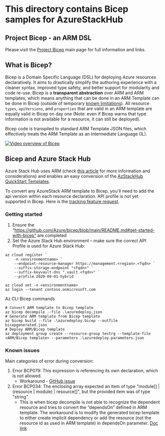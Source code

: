 # This directory contains Bicep samples for AzureStackHub


## Project Bicep - an ARM DSL

Please visit the [Project Bicep](https://github.com/Azure/bicep/blob/main/README.md) main page for full information and links.


## What is Bicep?

Bicep is a Domain Specific Language (DSL) for deploying Azure resources declaratively. It aims to drastically simplify the authoring experience with a cleaner syntax, improved type safety, and better support for modularity and code re-use. Bicep is a **transparent abstraction** over ARM and ARM templates, which means anything that can be done in an ARM Template can be done in Bicep (outside of temporary [known limitations](#known-limitations)). All resource `types`, `apiVersions`, and `properties` that are valid in an ARM template are equally valid in Bicep on day one (Note: even if Bicep warns that type information is not available for a resource, it can still be deployed).


Bicep code is transpiled to standard ARM Template JSON files, which effectively treats the ARM Template as an Intermediate Language (IL).

[![Video overview of Bicep](http://img.youtube.com/vi/l85qv_1N2_A/0.jpg)](http://www.youtube.com/watch?v=l85qv_1N2_A "Azure Bicep March 2021: Learn everything about the next generation of ARM Templates")


## Bicep and Azure Stack Hub

Azure Stack Hub uses ARM (check [this article](https://docs.microsoft.com/azure-stack/user/azure-stack-develop-templates) for more information and considerations) and enables an easy conversion of the [AzStackHub QuickStart Templates](https://aka.ms/azurestackgithub).

To convert any AzureStack ARM template to Bicep, you'll need to add the api version within each resource declaration. API profile is not yet supported in Bicep. Here is the [tracking feature request](https://github.com/Azure/bicep/issues/851). 

### Getting started

1.	Ensure the “https://github.com/Azure/bicep/blob/main/README.md#get-started-with-bicep” are completed
2. Set the Azure Stack Hub environment – make sure the correct API Profile is used for Azure Stack Hub:

```
az cloud register `
    -n <environmentname> `
    --endpoint-resource-manager https://management.<region>.<fqdn> `
    --suffix-storage-endpoint "<fqdn>" `
    --suffix-keyvault-dns ".vault.<fqdn>" `
    --profile 2020-09-01-hybrid

az cloud set -n <environmentname>
az login --tenant contoso.onmicrosoft.com 

```

Az CLI Bicep commands
```
# Convert ARM template to Bicep template
az bicep decompile --file .\azuredeploy.json 
# Generate ARM template from Bicep template 
az bicep build --file .\azuredeploy.bicep --outfile bicepgenerated.json
# Deploy ARM/Bicep template
az deployment group create --resource-group testrg --template-file <ARM/Bicep template> --parameters .\azuredeploy.parameters.json
```

### Known issues

Main categories of error during conversion:
1. Error BCP079: This expression is referencing its own declaration, which is not allowed.
    * Workaround - [GitHub issue](https://github.com/Azure/bicep/issues/1860)
2. Error BCP034: The enclosing array expected an item of type "module[] | (resource | module) | resource[]", but the provided item was of type "string".
    * This is when bicep decompile is not able to recognize the dependent resource and tries to convert the “dependsOn” defined in ARM template. The workaround is to modify the generated bicep template to either create implicit dependency or add the resource (not the resource id as used in ARM template) in dependsOn parameter. [Doc link](https://docs.microsoft.com/en-us/azure/azure-resource-manager/bicep/compare-template-syntax#resource-dependencies)
